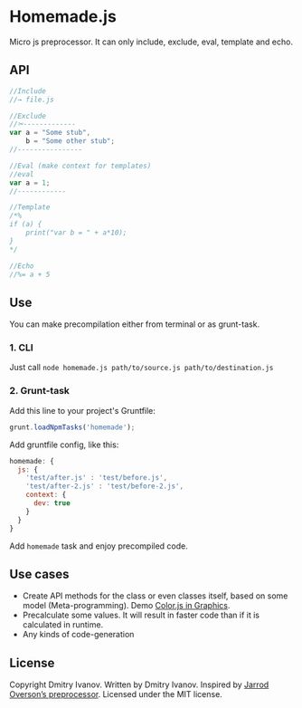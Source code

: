 # Homemade.js
Micro js preprocessor. It can only include, exclude, eval, template and echo.

## API
```javascript
//Include
//→ file.js

//Exclude
//✂-------------
var a = "Some stub",
	b = "Some other stub";
//----------------

//Eval (make context for templates)
//eval
var a = 1;
//------------

//Template
/*%
if (a) {
	print("var b = " + a*10);
}
*/

//Echo
//%= a + 5
```

## Use
You can make precompilation either from terminal or as grunt-task.

### 1. CLI
Just call `node homemade.js path/to/source.js path/to/destination.js`

### 2. Grunt-task
Add this line to your project's Gruntfile:
```javascript
grunt.loadNpmTasks('homemade');
```

Add gruntfile config, like this:
```js
homemade: {
  js: {
    'test/after.js' : 'test/before.js',
    'test/after-2.js' : 'test/before-2.js',
    context: {
      dev: true
    }
  }
}
```

Add `homemade` task and enjoy precompiled code.

## Use cases

* Create API methods for the class or even classes itself, based on some model (Meta-programming). Demo [Color.js in Graphics](https://github.com/dfcreative/graphics/blob/master/src/Color.js).
* Precalculate some values. It will result in faster code than if it is calculated in runtime.
* Any kinds of code-generation


## License
Copyright Dmitry Ivanov.
Written by Dmitry Ivanov.
Inspired by [Jarrod Overson’s preprocessor](https://github.com/onehealth/preprocess).
Licensed under the MIT license.